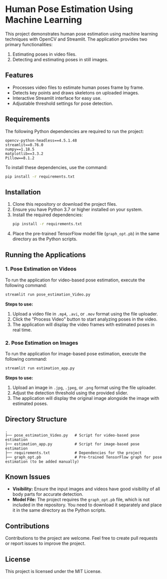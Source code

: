 
# Human Pose Estimation Using Machine Learning

This project demonstrates human pose estimation using machine learning techniques with OpenCV and Streamlit. The application provides two primary functionalities:
1. Estimating poses in video files.
2. Detecting and estimating poses in still images.

## Features
- Processes video files to estimate human poses frame by frame.
- Detects key points and draws skeletons on uploaded images.
- Interactive Streamlit interface for easy use.
- Adjustable threshold settings for pose detection.

## Requirements
The following Python dependencies are required to run the project:

```
opencv-python-headless==4.5.1.48
streamlit==0.76.0
numpy==1.18.5
matplotlib==3.3.2
Pillow==8.1.2
```

To install these dependencies, use the command:

```bash
pip install -r requirements.txt
```

## Installation
1. Clone this repository or download the project files.
2. Ensure you have Python 3.7 or higher installed on your system.
3. Install the required dependencies:
   ```bash
   pip install -r requirements.txt
   ```
4. Place the pre-trained TensorFlow model file (`graph_opt.pb`) in the same directory as the Python scripts.

## Running the Applications

### 1. Pose Estimation on Videos
To run the application for video-based pose estimation, execute the following command:

```bash
streamlit run pose_estimation_Video.py
```

**Steps to use:**
1. Upload a video file in `.mp4`, `.avi`, or `.mov` format using the file uploader.
2. Click the "Process Video" button to start analyzing poses in the video.
3. The application will display the video frames with estimated poses in real time.

### 2. Pose Estimation on Images
To run the application for image-based pose estimation, execute the following command:

```bash
streamlit run estimation_app.py
```

**Steps to use:**
1. Upload an image in `.jpg`, `.jpeg`, or `.png` format using the file uploader.
2. Adjust the detection threshold using the provided slider.
3. The application will display the original image alongside the image with estimated poses.

## Directory Structure
```
.
├── pose_estimation_Video.py   # Script for video-based pose estimation
├── estimation_app.py          # Script for image-based pose estimation
├── requirements.txt           # Dependencies for the project
├── graph_opt.pb               # Pre-trained TensorFlow graph for pose estimation (to be added manually)
```

## Known Issues
- **Visibility:** Ensure the input images and videos have good visibility of all body parts for accurate detection.
- **Model File:** The project requires the `graph_opt.pb` file, which is not included in the repository. You need to download it separately and place it in the same directory as the Python scripts.

## Contributions
Contributions to the project are welcome. Feel free to create pull requests or report issues to improve the project.

## License
This project is licensed under the MIT License.

